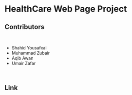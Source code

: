 # HealthCare Web Page Project

## Contributors
<p>&nbsp;</p>

- Shahid Yousafxai 
- Muhammad Zubair 
- Aqib Awan
- Umair Zafar
<p>&nbsp;</p>

## Link
